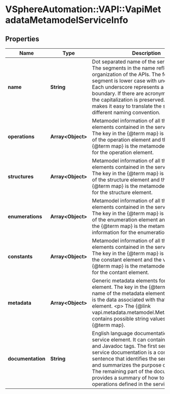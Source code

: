 # VSphereAutomation::VAPI::VapiMetadataMetamodelServiceInfo

## Properties
Name | Type | Description | Notes
------------ | ------------- | ------------- | -------------
**name** | **String** | Dot separated name of the service element. The segments in the name reflect the organization of the APIs. The format of each segment is lower case with underscores. Each underscore represents a word boundary. If there are acronyms in the word, the capitalization is preserved. This format makes it easy to translate the segment into a different naming convention. | [optional] 
**operations** | **Array&lt;Object&gt;** | Metamodel information of all the operation elements contained in the service element. The key in the {@term map} is the identifier of the operation element and the value in the {@term map} is the metamodel information for the operation element. | [optional] 
**structures** | **Array&lt;Object&gt;** | Metamodel information of all the structure elements contained in the service element. The key in the {@term map} is the identifier of the structure element and the value in the {@term map} is the metamodel information for the structure element. | [optional] 
**enumerations** | **Array&lt;Object&gt;** | Metamodel information of all the enumeration elements contained in the service element. The key in the {@term map} is the identifier of the enumeration element and the value in the {@term map} is the metamodel information for the enumeration element. | [optional] 
**constants** | **Array&lt;Object&gt;** | Metamodel information of all the constant elements contained in the service element. The key in the {@term map} is the name of the constant element and the value in the {@term map} is the metamodel information for the contant element. | [optional] 
**metadata** | **Array&lt;Object&gt;** | Generic metadata elements for the service element. The key in the {@term map} is the name of the metadata element and the value is the data associated with that metadata element. &lt;p&gt; The {@link vapi.metadata.metamodel.MetadataIdentifier} contains possible string values for keys in the {@term map}. | [optional] 
**documentation** | **String** | English language documentation for the service element. It can contain HTML markup and Javadoc tags. The first sentence of the service documentation is a complete sentence that identifies the service by name and summarizes the purpose of the service. The remaining part of the documentation provides a summary of how to use the operations defined in the service. | [optional] 


